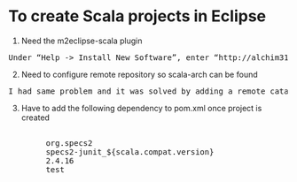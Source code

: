 # To create Scala projects in Eclipse

1. Need the m2eclipse-scala plugin

<pre>
Under “Help -> Install New Software”, enter “http://alchim31.free.fr/m2e-scala/update-site” and hit enter. You should see “Maven Integration for Eclipse -> Maven Integration for Scala IDE”.
</pre>

2. Need to configure remote repository so scala-arch can be found
<pre>
I had same problem and it was solved by adding a remote catalog: http://repo1.maven.org/maven2/archetype-catalog.xml
</pre>

3. Have to add the following dependency to pom.xml once project is created

<pre>
<dependency>
        <groupId>org.specs2</groupId>
        <artifactId>specs2-junit_${scala.compat.version}</artifactId>
        <version>2.4.16</version>
        <scope>test</scope>
    </dependency>
</pre> 
